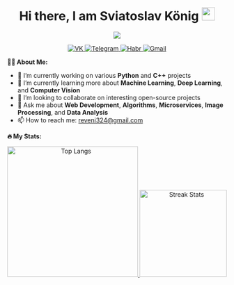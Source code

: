 <h1 align="center">
  Hi there, I am Sviatoslav König 
  <img src="https://media.giphy.com/media/hvRJCLFzcasrR4ia7z/giphy.gif" width="30px"/>
</h1>

<p align="center">
  <img src="https://readme-typing-svg.herokuapp.com/?lines=Full-stack%20developer;Machine%20learning%20enthusiast;Always%20learning%20new%20things&center=true&width=380&height=45">
</p>

<div align="center">
  <a href="https://vk.com/solrikker">
    <img src="https://img.shields.io/badge/-VK-blue?style=flat-square&logo=vk&logoColor=white" alt="VK">
  </a>
  <a href="https://t.me/SvKening">
    <img src="https://img.shields.io/badge/-Telegram-blue?style=flat-square&logo=telegram&logoColor=white" alt="Telegram">
  </a>
  <a href="https://career.habr.com/solrikk">
    <img src="https://img.shields.io/badge/-Habr-black?style=flat-square&logo=habr&logoColor=white" alt="Habr">
  </a>
  <a href="mailto:reveni324@gmail.com">
    <img src="https://img.shields.io/badge/-Gmail-red?style=flat-square&logo=Gmail&logoColor=white&link=mailto:reveni324@gmail.com" alt="Gmail">
  </a>
</div>

**🧑‍💼 About Me:**

- 🔭 I’m currently working on various **Python** and **C++** projects
- 🌱 I’m currently learning more about **Machine Learning**, **Deep Learning**, and **Computer Vision**
- 👯 I’m looking to collaborate on interesting open-source projects
- 💬 Ask me about **Web Development**, **Algorithms**, **Microservices**, **Image Processing**, and **Data Analysis**
- 📫 How to reach me: [reveni324@gmail.com](mailto:reveni324@gmail.com)

**🔥 My Stats:**

<div align="center">
  <a href="https://github-readme-stats.vercel.app/api/top-langs/?username=Solrikk&layout=donut-vertical">
    <img height="300em" src="https://github-readme-stats.vercel.app/api/top-langs/?username=Solrikk&layout=donut-vertical" alt="Top Langs" />
  </a>
  <a href="https://github-readme-streak-stats.herokuapp.com/?user=Solrikk">
    <img height="200em" src="https://github-readme-streak-stats.herokuapp.com/?user=Solrikk" alt="Streak Stats" />
  </a>
</div>
